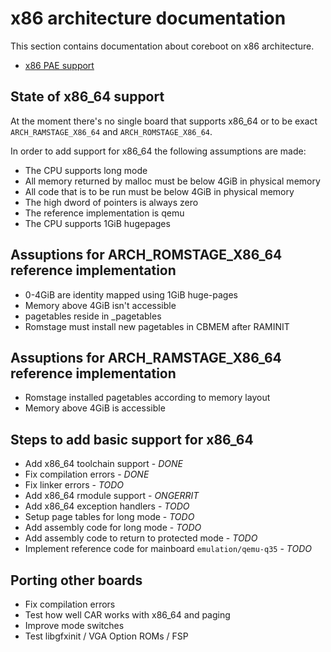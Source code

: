 # x86 architecture documentation

This section contains documentation about coreboot on x86 architecture.

* [x86 PAE support](pae.md)

## State of x86_64 support
At the moment there's no single board that supports x86_64 or to be exact
`ARCH_RAMSTAGE_X86_64` and `ARCH_ROMSTAGE_X86_64`.

In order to add support for x86_64 the following assumptions are made:
* The CPU supports long mode
* All memory returned by malloc must be below 4GiB in physical memory
* All code that is to be run must be below 4GiB in physical memory
* The high dword of pointers is always zero
* The reference implementation is qemu
* The CPU supports 1GiB hugepages

## Assuptions for ARCH_ROMSTAGE_X86_64 reference implementation
* 0-4GiB are identity mapped using 1GiB huge-pages
* Memory above 4GiB isn't accessible
* pagetables reside in _pagetables
* Romstage must install new pagetables in CBMEM after RAMINIT

## Assuptions for ARCH_RAMSTAGE_X86_64 reference implementation
* Romstage installed pagetables according to memory layout
* Memory above 4GiB is accessible

## Steps to add basic support for x86_64
* Add x86_64 toolchain support - *DONE*
* Fix compilation errors - *DONE*
* Fix linker errors - *TODO*
* Add x86_64 rmodule support - *ONGERRIT*
* Add x86_64 exception handlers - *TODO*
* Setup page tables for long mode - *TODO*
* Add assembly code for long mode - *TODO*
* Add assembly code to return to protected mode - *TODO*
* Implement reference code for mainboard `emulation/qemu-q35` - *TODO*

## Porting other boards
* Fix compilation errors
* Test how well CAR works with x86_64 and paging
* Improve mode switches
* Test libgfxinit / VGA Option ROMs / FSP
